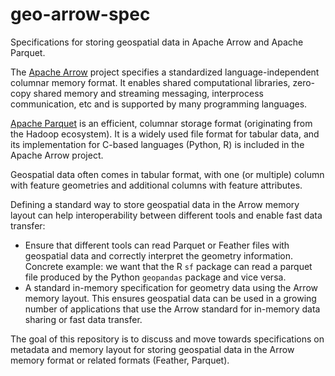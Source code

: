 # geo-arrow-spec

Specifications for storing geospatial data in Apache Arrow and Apache Parquet.

The [Apache Arrow](https://arrow.apache.org/) project specifies a standardized
language-independent columnar memory format. It enables shared computational
libraries, zero-copy shared memory and streaming messaging, interprocess
communication, etc and is supported by many programming languages.

[Apache Parquet](https://parquet.apache.org/) is an efficient, columnar storage
format (originating from the Hadoop ecosystem). It is a widely used file format
for tabular data, and its implementation for C-based languages (Python, R) is
included in the Apache Arrow project.

Geospatial data often comes in tabular format, with one (or multiple) column
with feature geometries and additional columns with feature attributes. 

Defining a standard way to store geospatial data in the Arrow memory layout
can help interoperability between different tools and enable fast data
transfer:

- Ensure that different tools can read Parquet or Feather files with geospatial
  data and correctly interpret the geometry information. Concrete example: we
  want that the R `sf` package can read a parquet file produced by the Python
  `geopandas` package and vice versa.
- A standard in-memory specification for geometry data using the Arrow memory
  layout. This ensures geospatial data can be used in a growing number of
  applications that use the Arrow standard for in-memory data sharing or fast
  data transfer.

The goal of this repository is to discuss and move towards specifications
on metadata and memory layout for storing geospatial data in the Arrow memory
format or related formats (Feather, Parquet).
